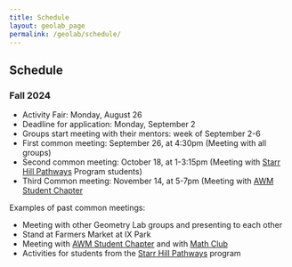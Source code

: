 ```yaml
---
title: Schedule 
layout: geolab_page
permalink: /geolab/schedule/
---
```


<h2 class="mb-3">Schedule</h2>

### Fall 2024

<ul>
<li>Activity Fair: Monday, August 26</li>
<li>Deadline for application: Monday, September 2</li>
<li>Groups start meeting with their mentors: week of September 2-6</li>
<li>First common meeting: September 26, at 4:30pm (Meeting with all groups)</li>
<li>Second common meeting: October 18, at 1-3:15pm (Meeting with <a href="https://www.virginiaequitycenter.org/starr-hill-pathways">Starr Hill Pathways</a> Program students)</li>
<li>Third Common meeting: November 14, at 5-7pm (Meeting with <a href="{{site.url}}/awm/">AWM Student Chapter</a>
</ul>


Examples of past common meetings:

<ul>
<li>Meeting with other Geometry Lab groups and presenting to each other</li>
<li>Stand at Farmers Market at IX Park</li>
<li>Meeting with <a href="{{site.url}}/awm/">AWM Student Chapter</a> and with <a href="{{site.url}}/undergraduate/mathclub_redirect/">Math Club</a></li>
<li>Activities for students from the <a href="https://www.virginiaequitycenter.org/starr-hill-pathways">Starr Hill Pathways</a> program</li>
</ul>
